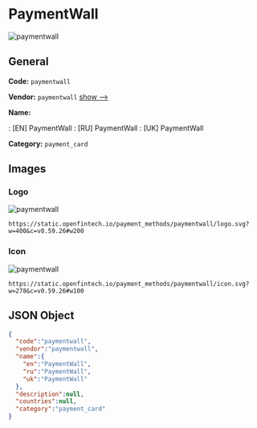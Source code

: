 
# PaymentWall 
![paymentwall](https://static.openfintech.io/payment_methods/paymentwall/logo.svg?w=400&c=v0.59.26#w200)  

## General 
**Code:** `paymentwall` 
 
**Vendor:** `paymentwall` [show -->](/vendors/paymentwall/) 
 
**Name:** 
 
:	[EN] PaymentWall 
:	[RU] PaymentWall 
:	[UK] PaymentWall 
 
**Category:** `payment_card` 
 

## Images 

### Logo 
![paymentwall](https://static.openfintech.io/payment_methods/paymentwall/logo.svg?w=400&c=v0.59.26#w200)  

```
https://static.openfintech.io/payment_methods/paymentwall/logo.svg?w=400&c=v0.59.26#w200
```  

### Icon 
![paymentwall](https://static.openfintech.io/payment_methods/paymentwall/icon.svg?w=278&c=v0.59.26#w100)  

```
https://static.openfintech.io/payment_methods/paymentwall/icon.svg?w=278&c=v0.59.26#w100
```  

## JSON Object 

```json
{
  "code":"paymentwall",
  "vendor":"paymentwall",
  "name":{
    "en":"PaymentWall",
    "ru":"PaymentWall",
    "uk":"PaymentWall"
  },
  "description":null,
  "countries":null,
  "category":"payment_card"
}
```  
